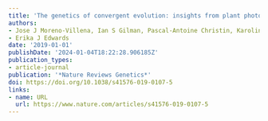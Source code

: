 ```yaml
---
title: 'The genetics of convergent evolution: insights from plant photosynthesis'
authors:
- Jose J Moreno-Villena, Ian S Gilman, Pascal-Antoine Christin, Karolina Heyduk
- Erika J Edwards
date: '2019-01-01'
publishDate: '2024-01-04T18:22:28.906185Z'
publication_types:
- article-journal
publication: '*Nature Reviews Genetics*'
doi: https://doi.org/10.1038/s41576-019-0107-5
links:
- name: URL
  url: https://www.nature.com/articles/s41576-019-0107-5
---
```

